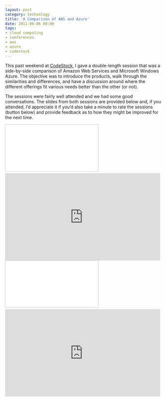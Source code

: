 ```yaml
---
layout: post
category: technology
title: 'A Comparison of AWS and Azure'
date: 2011-06-06 00:00
tags:
- cloud computing
- conferences
- aws
- azure
- codestock
---
```

This past weekend at [CodeStock](http://codestock.org/), I gave a double-length session that was a
side-by-side comparison of Amazon Web Services and Microsoft Windows Azure. The objective was to
introduce the products, walk through the similarities and differences, and have a discussion around
where the different offerings fit various needs better than the other (or not).

The sessions were fairly well attended and we had some good conversations. The slides from both
sessions are provided below and, if you attended, I’d appreciate it if you’d also take a minute to
rate the sessions (button below) and provide feedback as to how they might be improved for the next
time.

<div class="embed-container">
  <iframe src="//www.slideshare.net/slideshow/embed_code/8216629" frameborder="0" marginwidth="0" marginheight="0"
    scrolling="no" style="border:1px solid #CCC; border-width:1px; margin-bottom:5px; max-width: 100%;" allowfullscreen>
  </iframe>
</div>

<div class="embed-container">
    <iframe src="https://player.vimeo.com/video/24776502" width="500" height="281" frameborder="0" webkitallowfullscreen mozallowfullscreen allowfullscreen>
    </iframe>
</div>

<div class="embed-container">
  <iframe src="//www.slideshare.net/slideshow/embed_code/8216697" frameborder="0" marginwidth="0" marginheight="0"
    scrolling="no" style="border:1px solid #CCC; border-width:1px; margin-bottom:5px; max-width: 100%;" allowfullscreen>
  </iframe>
</div>

<div class="embed-container">
    <iframe src="https://player.vimeo.com/video/24803457" width="500" height="281" frameborder="0" webkitallowfullscreen mozallowfullscreen allowfullscreen>
    </iframe>
</div>

